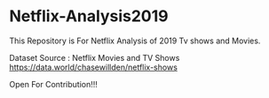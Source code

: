 # Netflix-Analysis2019
This Repository is For Netflix Analysis of 2019 Tv shows and Movies.

Dataset Source : Netflix Movies and TV Shows https://data.world/chasewillden/netflix-shows

Open For Contribution!!!
